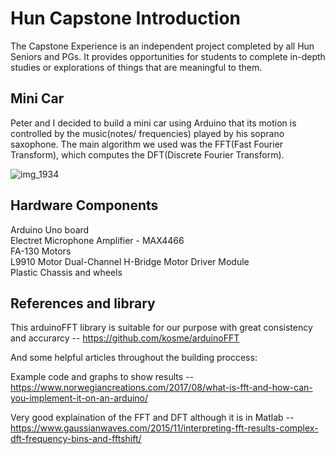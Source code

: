 # Hun Capstone Introduction
The Capstone Experience is an independent project completed by all Hun Seniors and PGs. It provides opportunities for students to complete in-depth studies or explorations of things that are meaningful to them. 
## Mini Car 
Peter and I decided to build a mini car using Arduino that its motion is controlled by the music(notes/ frequencies) played by his soprano saxophone. The main algorithm we used was the FFT(Fast Fourier Transform), which computes the DFT(Discrete Fourier Transform).

![img_1934](https://user-images.githubusercontent.com/33791310/40880253-333bca82-667b-11e8-8c39-77aeb965393d.jpg)


## Hardware Components
Arduino Uno board  
Electret Microphone Amplifier - MAX4466  
FA-130 Motors  
L9910 Motor Dual-Channel H-Bridge Motor Driver Module  
Plastic Chassis and wheels  

## References and library
This arduinoFFT library is suitable for our purpose with great consistency and accurarcy -- 
https://github.com/kosme/arduinoFFT

And some helpful articles throughout the building proccess:

Example code and graphs to show results --  
https://www.norwegiancreations.com/2017/08/what-is-fft-and-how-can-you-implement-it-on-an-arduino/

Very good explaination of the FFT and DFT although it is in Matlab --  
https://www.gaussianwaves.com/2015/11/interpreting-fft-results-complex-dft-frequency-bins-and-fftshift/
